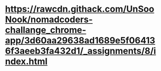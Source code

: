 # <https://rawcdn.githack.com/UnSooNook/nomadcoders-challange_chrome-app/3d60aa29638ad1689e5f064136f3aeeb3fa432d1/_assignments/8/index.html>
